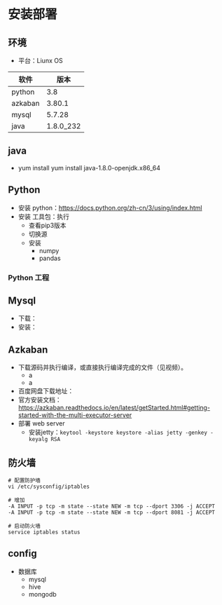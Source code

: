 # 安装部署


## 环境

- 平台：Liunx OS

| 软件    | 版本      |
|---------|-----------|
| python  | 3.8       |
| azkaban | 3.80.1    |
| mysql   | 5.7.28    |
| java    | 1.8.0_232 |

## java

- yum install yum install java-1.8.0-openjdk.x86_64

## Python

- 安装 python：<https://docs.python.org/zh-cn/3/using/index.html>
- 安装 工具包：执行 
    - 查看pip3版本
    - 切换源
    - 安装
        - numpy
        - pandas

### Python 工程

## Mysql

- 下载：
- 安装：

## Azkaban

- 下载源码并执行编译，或直接执行编译完成的文件（见视频）。
    - a
    - a
- 百度网盘下载地址：
- 官方安装文档：<https://azkaban.readthedocs.io/en/latest/getStarted.html#getting-started-with-the-multi-executor-server>
- 部署 web server
    - 安装jetty：`keytool -keystore keystore -alias jetty -genkey -keyalg RSA`

## 防火墙
```
# 配置防护墙
vi /etc/sysconfig/iptables

# 增加
-A INPUT -p tcp -m state --state NEW -m tcp --dport 3306 -j ACCEPT
-A INPUT -p tcp -m state --state NEW -m tcp --dport 8081 -j ACCEPT

# 启动防火墙
service iptables status

```

## config

- 数据库
    - mysql
    - hive
    - mongodb
